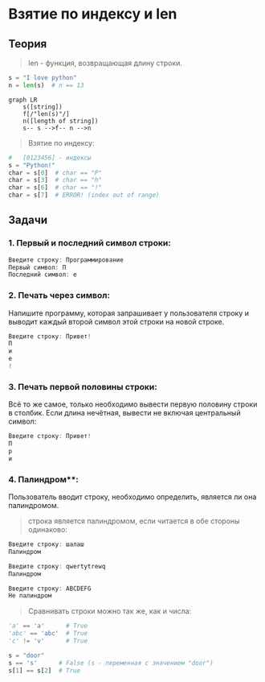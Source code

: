 # Взятие по индексу и len
## Теория
> len - функция, возвращающая длину строки.
```python
s = "I love python"
n = len(s)  # n == 13
```
```mermaid
graph LR
	s([string])
	f[/"len(s)"/]
	n([length of string])
	s-- s -->f-- n -->n
```

> Взятие по индексу:
```python
#   [0123456] - индексы
s = "Python!"
char = s[0]  # char == "P"
char = s[3]  # char == "h"
char = s[6]  # char == "!"
char = s[7]  # ERROR! (index out of range)
```

## Задачи
### 1. Первый и последний символ строки:
```cpp
Введите строку: Программирование
Первый символ: П
Последний символ: е
```

### 2. Печать через символ:
Напишите программу, которая запрашивает у пользователя строку и выводит каждый второй символ этой строки на новой строке.
```cpp
Введите строку: Привет!
П
и
е
!
```

### 3. Печать первой половины строки:
Всё то же самое, только необходимо вывести первую половину строки в столбик. Если длина нечётная, вывести не включая центральный символ:
```cpp
Введите строку: Привет!
П
р
и
```

### 4. Палиндром**:
Пользователь вводит строку, необходимо определить, является ли она палиндромом.
> строка является палиндромом, если читается в обе стороны одинаково:
```cpp
Введите строку: шалаш
Палиндром

Введите строку: qwertytrewq
Палиндром

Введите строку: ABCDEFG
Не палиндром
```

> Сравнивать строки можно так же, как и числа:
```python
'a' == 'a'      # True
'abc' == 'abc'  # True
'c' != 'v'      # True

s = "door"
s == 's'      # False (s - переменная c значением "door")
s[1] == s[2]  # True
```

